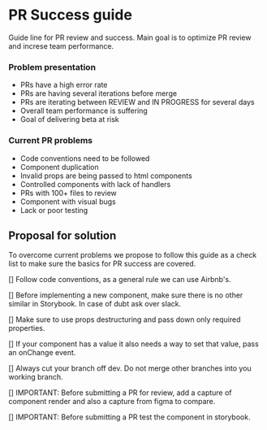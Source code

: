 # PR Success guide

Guide line for PR review and success. Main goal is to optimize PR review and increse team performance.

### Problem presentation

* PRs have a high error rate
* PRs are having several iterations before merge
* PRs are iterating between REVIEW and IN PROGRESS for several days
* Overall team performance is suffering
* Goal of delivering beta at risk

### Current PR problems

* Code conventions need to be followed
* Component duplication
* Invalid props are being passed to html components
* Controlled components with lack of handlers
* PRs with 100+ files to review
* Component with visual bugs
* Lack or poor testing

## Proposal for solution

To overcome current problems we propose to follow this guide as a check list to make sure the basics for PR success are covered.

[] Follow code conventions, as a general rule we can use Airbnb's.

[] Before implementing a new component, make sure there is no other similar in Storybook. In case of dubt ask over slack.

[] Make sure to use props destructuring and pass down only required properties.

[] If your component has a value it also needs a way to set that value, pass an onChange event.

[] Always cut your branch off dev. Do not merge other branches into you working branch.

[] IMPORTANT: Before submitting a PR for review, add a capture of component render and also a capture from figma to compare.

[] IMPORTANT: Before submitting a PR test the component in storybook.

